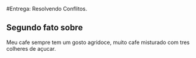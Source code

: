#Entrega: Resolvendo Conflitos.

## Segundo fato sobre <William>

Meu cafe sempre tem um gosto agridoce, muito cafe misturado com tres colheres de açucar.
